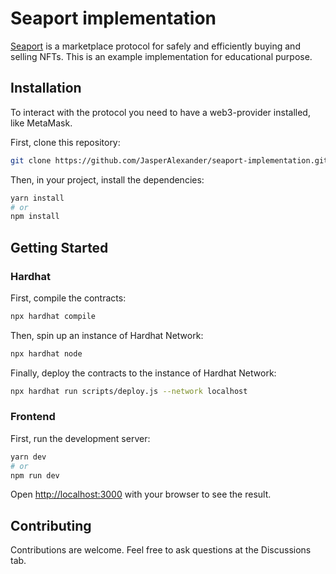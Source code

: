 # Seaport implementation

[Seaport](https://github.com/ProjectOpenSea/seaport) is a marketplace protocol for safely and efficiently buying and selling NFTs. This is an example implementation for educational purpose.

## Installation

To interact with the protocol you need to have a web3-provider installed, like MetaMask.

First, clone this repository:

```bash
git clone https://github.com/JasperAlexander/seaport-implementation.git
```

Then, in your project, install the dependencies:

```bash
yarn install
# or
npm install
```

## Getting Started

### Hardhat

First, compile the contracts:

```bash
npx hardhat compile
```

Then, spin up an instance of Hardhat Network:

```bash
npx hardhat node
```

Finally, deploy the contracts to the instance of Hardhat Network:

```bash
npx hardhat run scripts/deploy.js --network localhost
```

### Frontend

First, run the development server:

```bash
yarn dev
# or
npm run dev
```

Open [http://localhost:3000](http://localhost:3000) with your browser to see the result.

## Contributing

Contributions are welcome. Feel free to ask questions at the Discussions tab.
